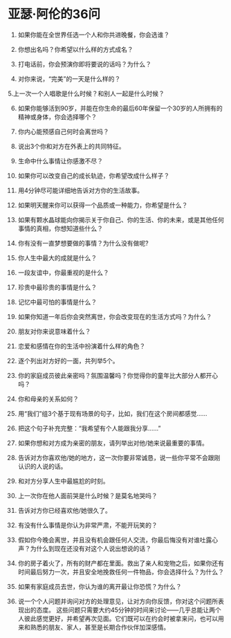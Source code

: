 # 亚瑟·阿伦的36问

1. 如果你能在全世界任选一个人和你共进晚餐，你会选谁？

2. 你想出名吗？你希望以什么样的方式成名？

3. 打电话前，你会预演你即将要说的话吗？为什么？

4. 对你来说，“完美”的一天是什么样的？

5.上一次一个人唱歌是什么时候？和别人一起是什么时候？

6. 如果你能够活到90岁，并能在你生命的最后60年保留一个30岁的人所拥有的精神或身体，你会选择哪个？

7. 你内心能预感自己何时会离世吗？

8. 说出3个你和对方在外表上的共同特征。

9. 生命中什么事情让你感激不尽？

10. 如果你可以改变自己的成长轨迹，你希望改成什么样子？

11. 用4分钟尽可能详细地告诉对方你的生活故事。

12. 如果明天醒来你可以获得一个品质或一种能力，你希望是什么？

13. 如果有颗水晶球能向你揭示关于你自己、你的生活、你的未来，或是其他任何事情的真相，你想知道些什么？

14. 你有没有一直梦想要做的事情？为什么没有做呢?

15. 你人生中最大的成就是什么？

16. 一段友谊中，你最重视的是什么？

17. 珍贵中最珍贵的事情是什么？

18. 记忆中最可怕的事情是什么？

19. 如果你知道一年后你会突然离世，你会改变现在的生活方式吗？为什么？

20. 朋友对你来说意味着什么？

21. 恋爱和感情在你的生活中扮演着什么样的角色？

22. 逐个列出对方好的一面，共列举5个。

23. 你的家庭成员彼此亲密吗？氛围温馨吗？你觉得你的童年比大部分人都开心吗？

24. 你和母亲的关系如何？

25. 用“我们”组3个基于现有场景的句子，比如，我们在这个房间都感觉……

26. 把这个句子补充完整：“我希望有个人能跟我分享……”

27. 如果你想和对方成为亲密的朋友，请列举出对他/她来说最重要的事情。

28. 告诉对方你喜欢他/她的地方，这一次你要非常诚恳，说一些你平常不会跟刚认识的人说的话。

29. 和对方分享人生中最尴尬的时刻。

30. 上一次你在他人面前哭是什么时候？是莫名地哭吗？

31. 告诉对方你已经喜欢他/她很久了。

32. 有没有什么事情是你认为非常严肃，不能开玩笑的？

33. 假如你今晚会离世，并且没有机会跟任何人交流，你最后悔没有对谁吐露心声？为什么到现在还没有对这个人说出想说的话？

34. 你的房子着火了，所有的财产都在里面。救出了亲人和宠物之后，如果你还有时间最后努力一次，并且安全地挽救任何一件物品，你会选择什么？为什么？

35. 如果有家庭成员去世，你认为谁的离开最让你恐慌？为什么？

36. 说一个个人问题并询问对方的处理意见，让对方向你反馈，你对这个问题所表现出的态度。 这些问题只需要大约45分钟的时间来讨论——几乎总能让两个人彼此感觉更好，并希望再次见面。它们既可以在约会时被拿来问，也可以用来和熟悉的朋友、家人，甚至是长期合作伙伴加深感情。